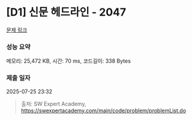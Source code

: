 # [D1] 신문 헤드라인 - 2047 

[문제 링크](https://swexpertacademy.com/main/code/problem/problemDetail.do?contestProbId=AV5QKsLaAy0DFAUq) 

### 성능 요약

메모리: 25,472 KB, 시간: 70 ms, 코드길이: 338 Bytes

### 제출 일자

2025-07-25 23:32



> 출처: SW Expert Academy, https://swexpertacademy.com/main/code/problem/problemList.do